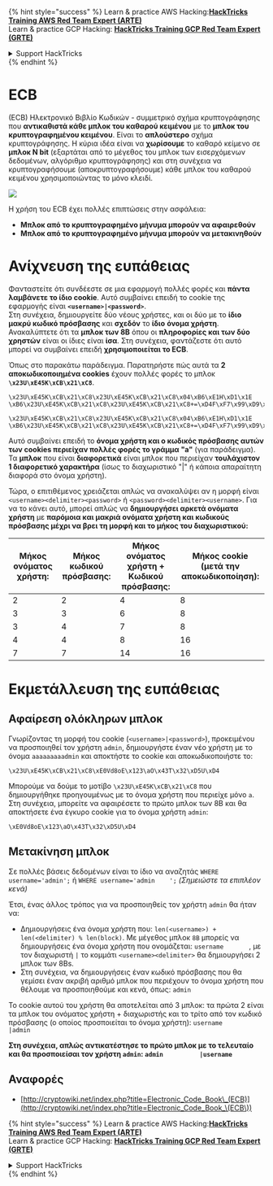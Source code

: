 {% hint style="success" %}
Learn & practice AWS Hacking:<img src="/.gitbook/assets/arte.png" alt="" data-size="line">[**HackTricks Training AWS Red Team Expert (ARTE)**](https://training.hacktricks.xyz/courses/arte)<img src="/.gitbook/assets/arte.png" alt="" data-size="line">\
Learn & practice GCP Hacking: <img src="/.gitbook/assets/grte.png" alt="" data-size="line">[**HackTricks Training GCP Red Team Expert (GRTE)**<img src="/.gitbook/assets/grte.png" alt="" data-size="line">](https://training.hacktricks.xyz/courses/grte)

<details>

<summary>Support HackTricks</summary>

* Check the [**subscription plans**](https://github.com/sponsors/carlospolop)!
* **Join the** 💬 [**Discord group**](https://discord.gg/hRep4RUj7f) or the [**telegram group**](https://t.me/peass) or **follow** us on **Twitter** 🐦 [**@hacktricks\_live**](https://twitter.com/hacktricks\_live)**.**
* **Share hacking tricks by submitting PRs to the** [**HackTricks**](https://github.com/carlospolop/hacktricks) and [**HackTricks Cloud**](https://github.com/carlospolop/hacktricks-cloud) github repos.

</details>
{% endhint %}


# ECB

(ECB) Ηλεκτρονικό Βιβλίο Κωδικών - συμμετρικό σχήμα κρυπτογράφησης που **αντικαθιστά κάθε μπλοκ του καθαρού κειμένου** με το **μπλοκ του κρυπτογραφημένου κειμένου**. Είναι το **απλούστερο** σχήμα κρυπτογράφησης. Η κύρια ιδέα είναι να **χωρίσουμε** το καθαρό κείμενο σε **μπλοκ N bit** (εξαρτάται από το μέγεθος του μπλοκ των εισερχόμενων δεδομένων, αλγόριθμο κρυπτογράφησης) και στη συνέχεια να κρυπτογραφήσουμε (αποκρυπτογραφήσουμε) κάθε μπλοκ του καθαρού κειμένου χρησιμοποιώντας το μόνο κλειδί.

![](https://upload.wikimedia.org/wikipedia/commons/thumb/e/e6/ECB_decryption.svg/601px-ECB_decryption.svg.png)

Η χρήση του ECB έχει πολλές επιπτώσεις στην ασφάλεια:

* **Μπλοκ από το κρυπτογραφημένο μήνυμα μπορούν να αφαιρεθούν**
* **Μπλοκ από το κρυπτογραφημένο μήνυμα μπορούν να μετακινηθούν**

# Ανίχνευση της ευπάθειας

Φανταστείτε ότι συνδέεστε σε μια εφαρμογή πολλές φορές και **πάντα λαμβάνετε το ίδιο cookie**. Αυτό συμβαίνει επειδή το cookie της εφαρμογής είναι **`<username>|<password>`**.\
Στη συνέχεια, δημιουργείτε δύο νέους χρήστες, και οι δύο με το **ίδιο μακρύ κωδικό πρόσβασης** και **σχεδόν** το **ίδιο** **όνομα χρήστη**.\
Ανακαλύπτετε ότι τα **μπλοκ των 8B** όπου οι **πληροφορίες και των δύο χρηστών** είναι οι ίδιες είναι **ίσα**. Στη συνέχεια, φαντάζεστε ότι αυτό μπορεί να συμβαίνει επειδή **χρησιμοποιείται το ECB**.

Όπως στο παρακάτω παράδειγμα. Παρατηρήστε πώς αυτά τα **2 αποκωδικοποιημένα cookies** έχουν πολλές φορές το μπλοκ **`\x23U\xE45K\xCB\x21\xC8`**.
```
\x23U\xE45K\xCB\x21\xC8\x23U\xE45K\xCB\x21\xC8\x04\xB6\xE1H\xD1\x1E \xB6\x23U\xE45K\xCB\x21\xC8\x23U\xE45K\xCB\x21\xC8+=\xD4F\xF7\x99\xD9\xA9

\x23U\xE45K\xCB\x21\xC8\x23U\xE45K\xCB\x21\xC8\x04\xB6\xE1H\xD1\x1E \xB6\x23U\xE45K\xCB\x21\xC8\x23U\xE45K\xCB\x21\xC8+=\xD4F\xF7\x99\xD9\xA9
```
Αυτό συμβαίνει επειδή το **όνομα χρήστη και ο κωδικός πρόσβασης αυτών των cookies περιείχαν πολλές φορές το γράμμα "a"** (για παράδειγμα). Τα **μπλοκ** που είναι **διαφορετικά** είναι μπλοκ που περιείχαν **τουλάχιστον 1 διαφορετικό χαρακτήρα** (ίσως το διαχωριστικό "|" ή κάποια απαραίτητη διαφορά στο όνομα χρήστη).

Τώρα, ο επιτιθέμενος χρειάζεται απλώς να ανακαλύψει αν η μορφή είναι `<username><delimiter><password>` ή `<password><delimiter><username>`. Για να το κάνει αυτό, μπορεί απλώς να **δημιουργήσει αρκετά ονόματα χρήστη** με **παρόμοια και μακριά ονόματα χρήστη και κωδικούς πρόσβασης μέχρι να βρει τη μορφή και το μήκος του διαχωριστικού:**

| Μήκος ονόματος χρήστη: | Μήκος κωδικού πρόσβασης: | Μήκος ονόματος χρήστη + Κωδικού πρόσβασης: | Μήκος cookie (μετά την αποκωδικοποίηση): |
| ----------------------- | ------------------------ | -------------------------------------------- | ---------------------------------------- |
| 2                       | 2                        | 4                                          | 8                                        |
| 3                       | 3                        | 6                                          | 8                                        |
| 3                       | 4                        | 7                                          | 8                                        |
| 4                       | 4                        | 8                                          | 16                                       |
| 7                       | 7                        | 14                                         | 16                                       |

# Εκμετάλλευση της ευπάθειας

## Αφαίρεση ολόκληρων μπλοκ

Γνωρίζοντας τη μορφή του cookie (`<username>|<password>`), προκειμένου να προσποιηθεί τον χρήστη `admin`, δημιουργήστε έναν νέο χρήστη με το όνομα `aaaaaaaaadmin` και αποκτήστε το cookie και αποκωδικοποιήστε το:
```
\x23U\xE45K\xCB\x21\xC8\xE0Vd8oE\x123\aO\x43T\x32\xD5U\xD4
```
Μπορούμε να δούμε το μοτίβο `\x23U\xE45K\xCB\x21\xC8` που δημιουργήθηκε προηγουμένως με το όνομα χρήστη που περιείχε μόνο `a`.\
Στη συνέχεια, μπορείτε να αφαιρέσετε το πρώτο μπλοκ των 8B και θα αποκτήσετε ένα έγκυρο cookie για το όνομα χρήστη `admin`:
```
\xE0Vd8oE\x123\aO\x43T\x32\xD5U\xD4
```
## Μετακίνηση μπλοκ

Σε πολλές βάσεις δεδομένων είναι το ίδιο να αναζητάς `WHERE username='admin';` ή `WHERE username='admin    ';` _(Σημειώστε τα επιπλέον κενά)_

Έτσι, ένας άλλος τρόπος για να προσποιηθείς τον χρήστη `admin` θα ήταν να:

* Δημιουργήσεις ένα όνομα χρήστη που: `len(<username>) + len(<delimiter) % len(block)`. Με μέγεθος μπλοκ `8B` μπορείς να δημιουργήσεις ένα όνομα χρήστη που ονομάζεται: `username       `, με τον διαχωριστή `|` το κομμάτι `<username><delimiter>` θα δημιουργήσει 2 μπλοκ των 8Bs.
* Στη συνέχεια, να δημιουργήσεις έναν κωδικό πρόσβασης που θα γεμίσει έναν ακριβή αριθμό μπλοκ που περιέχουν το όνομα χρήστη που θέλουμε να προσποιηθούμε και κενά, όπως: `admin   `

Το cookie αυτού του χρήστη θα αποτελείται από 3 μπλοκ: τα πρώτα 2 είναι τα μπλοκ του ονόματος χρήστη + διαχωριστής και το τρίτο από τον κωδικό πρόσβασης (ο οποίος προσποιείται το όνομα χρήστη): `username       |admin   `

**Στη συνέχεια, απλώς αντικατέστησε το πρώτο μπλοκ με το τελευταίο και θα προσποιείσαι τον χρήστη `admin`: `admin          |username`**

## Αναφορές

* [http://cryptowiki.net/index.php?title=Electronic_Code_Book\_(ECB)](http://cryptowiki.net/index.php?title=Electronic_Code_Book_\(ECB\))


{% hint style="success" %}
Learn & practice AWS Hacking:<img src="/.gitbook/assets/arte.png" alt="" data-size="line">[**HackTricks Training AWS Red Team Expert (ARTE)**](https://training.hacktricks.xyz/courses/arte)<img src="/.gitbook/assets/arte.png" alt="" data-size="line">\
Learn & practice GCP Hacking: <img src="/.gitbook/assets/grte.png" alt="" data-size="line">[**HackTricks Training GCP Red Team Expert (GRTE)**<img src="/.gitbook/assets/grte.png" alt="" data-size="line">](https://training.hacktricks.xyz/courses/grte)

<details>

<summary>Support HackTricks</summary>

* Check the [**subscription plans**](https://github.com/sponsors/carlospolop)!
* **Join the** 💬 [**Discord group**](https://discord.gg/hRep4RUj7f) or the [**telegram group**](https://t.me/peass) or **follow** us on **Twitter** 🐦 [**@hacktricks\_live**](https://twitter.com/hacktricks\_live)**.**
* **Share hacking tricks by submitting PRs to the** [**HackTricks**](https://github.com/carlospolop/hacktricks) and [**HackTricks Cloud**](https://github.com/carlospolop/hacktricks-cloud) github repos.

</details>
{% endhint %}
